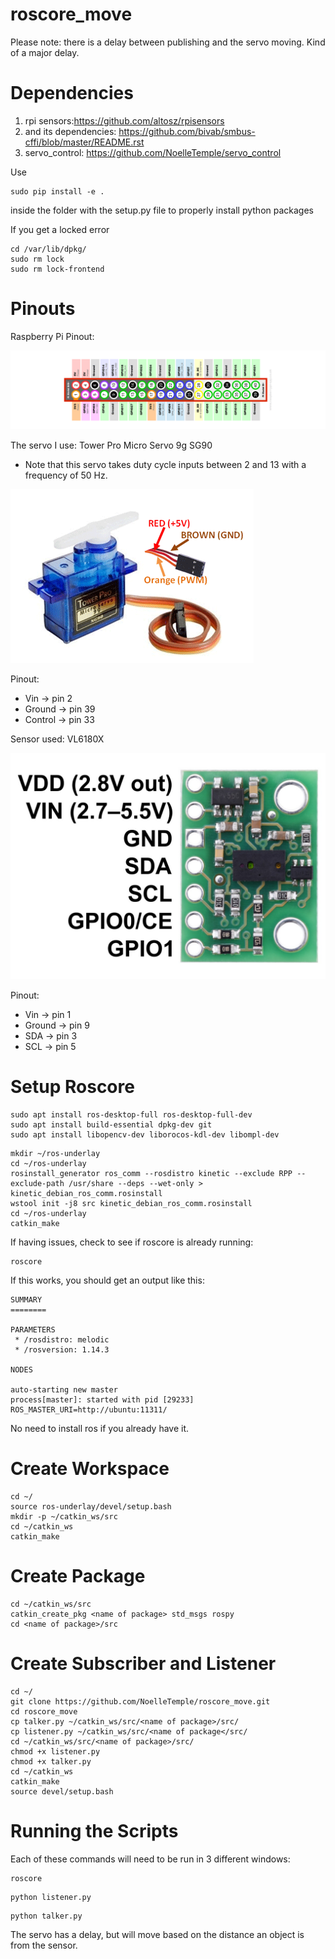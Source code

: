 # roscore_move

Please note: there is a delay between publishing and the servo moving.
Kind of a major delay.

# Dependencies
1. rpi sensors:https://github.com/altosz/rpisensors
3. and its dependencies: https://github.com/bivab/smbus-cffi/blob/master/README.rst
2. servo_control: https://github.com/NoelleTemple/servo_control

Use
```
sudo pip install -e .
```
inside the folder with the setup.py file to properly install python packages

If you get a locked error
```
cd /var/lib/dpkg/
sudo rm lock
sudo rm lock-frontend
```

# Pinouts
Raspberry Pi Pinout:

![Raspberry Pi Pinout](https://github.com/NoelleTemple/roscore_move/blob/master/Resources/Raspberry-Pi-GPIO-Layout-Model-B-Plus-rotated.png)


The servo I use: Tower Pro Micro Servo 9g SG90
* Note that this servo takes duty cycle inputs between 2 and 13 with a frequency of 50 Hz.  

![Servo Motor Pinout](https://github.com/NoelleTemple/roscore_move/blob/master/Resources/Servo-Motor-Wires.png)

Pinout:
* Vin -> pin 2
* Ground -> pin 39
* Control -> pin 33

Sensor used: VL6180X

![Sensor Pinout](https://github.com/NoelleTemple/roscore_move/blob/master/Resources/Sensor%20Pinout.jpg)

Pinout:
* Vin -> pin 1
* Ground -> pin 9
* SDA -> pin 3
* SCL -> pin 5

# Setup Roscore

```
sudo apt install ros-desktop-full ros-desktop-full-dev
sudo apt install build-essential dpkg-dev git 
sudo apt install libopencv-dev liborocos-kdl-dev libompl-dev
```

```
mkdir ~/ros-underlay
cd ~/ros-underlay
rosinstall_generator ros_comm --rosdistro kinetic --exclude RPP --exclude-path /usr/share --deps --wet-only > kinetic_debian_ros_comm.rosinstall
wstool init -j8 src kinetic_debian_ros_comm.rosinstall
cd ~/ros-underlay
catkin_make
```

If having issues, check to see if roscore is already running:
```
roscore
```
If this works, you should get an output like this:
```
SUMMARY
========

PARAMETERS
 * /rosdistro: melodic
 * /rosversion: 1.14.3

NODES

auto-starting new master
process[master]: started with pid [29233]
ROS_MASTER_URI=http://ubuntu:11311/
```

No need to install ros if you already have it.

# Create Workspace

```
cd ~/
source ros-underlay/devel/setup.bash
mkdir -p ~/catkin_ws/src
cd ~/catkin_ws
catkin_make
```

# Create Package

```
cd ~/catkin_ws/src
catkin_create_pkg <name of package> std_msgs rospy 
cd <name of package>/src
```
# Create Subscriber and Listener
``` 
cd ~/
git clone https://github.com/NoelleTemple/roscore_move.git
cd roscore_move
cp talker.py ~/catkin_ws/src/<name of package>/src/
cp listener.py ~/catkin_ws/src/<name of package</src/
cd ~/catkin_ws/src/<name of package>/src/
chmod +x listener.py
chmod +x talker.py
cd ~/catkin_ws
catkin_make
source devel/setup.bash
```
# Running the Scripts
Each of these commands will need to be run in 3 different windows:
```
roscore
```

```
python listener.py
```

```
python talker.py
```

The servo has a delay, but will move based on the distance an object is from the sensor.  

